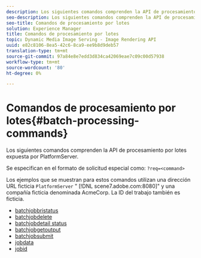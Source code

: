 ```yaml
---
description: Los siguientes comandos comprenden la API de procesamiento por lotes expuesta por PlatformServer.
seo-description: Los siguientes comandos comprenden la API de procesamiento por lotes expuesta por PlatformServer.
seo-title: Comandos de procesamiento por lotes
solution: Experience Manager
title: Comandos de procesamiento por lotes
topic: Dynamic Media Image Serving - Image Rendering API
uuid: e82c8106-8ea5-42c6-8ca9-ee9b8d9deb57
translation-type: tm+mt
source-git-commit: 97a84e8e7edd3d834ca42069eae7c09c00d57938
workflow-type: tm+mt
source-wordcount: '80'
ht-degree: 0%

---
```



# Comandos de procesamiento por lotes{#batch-processing-commands}

Los siguientes comandos comprenden la API de procesamiento por lotes expuesta por PlatformServer.

Se especifican en el formato de solicitud especial como: `?req=<command>`

Los ejemplos que se muestran para estos comandos utilizan una dirección URL ficticia `PlatformServer` &quot; [!DNL scene7.adobe.com:8080]&quot; y una compañía ficticia denominada AcmeCorp. La ID del trabajo también es ficticia.

* [batchjobbristatus](r-batchjobbriefstatus.md)
* [batchjobdelete](r-batchjobdelete.md)
* [batchjobdetail status](r-batchjobdetailedstatus.md)
* [batchjobgetoutput](r-batchjobgetoutput.md)
* [batchjobsubmit](r-batchjobsubmit.md)
* [jobdata](r-jobdata.md)
* [jobid](r-jobid.md)